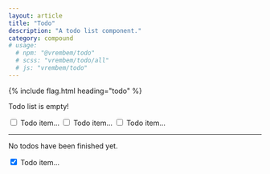 ```yaml
---
layout: article
title: "Todo"
description: "A todo list component."
category: compound
# usage:
  # npm: "@vrembem/todo"
  # scss: "vrembem/todo/all"
  # js: "vrembem/todo"
---
```


{% include flag.html heading="todo" %}

<form>
  <div class="todo">
    <div class="todo__list todo__list_open" data-todo-open>
      <div class="notice d_none" data-todo-notice>
        <p>Todo list is empty!</p>
      </div>
      <label class="todo__item" data-todo>
        <input type="checkbox" class="todo__input" data-todo-toggle>
        <span class="todo__text">Todo item...</span>
      </label>
      <label class="todo__item" data-todo>
        <input type="checkbox" class="todo__input" data-todo-toggle>
        <span class="todo__text">Todo item...</span>
      </label>
      <label class="todo__item" data-todo>
        <input type="checkbox" class="todo__input" data-todo-toggle>
        <span class="todo__text">Todo item...</span>
      </label>
    </div>
    <hr class="hr">
    <div class="todo__list todo__list_done" data-todo-done>
      <div class="notice d_none" data-todo-notice>
        <p>No todos have been finished yet.</p>
      </div>
      <label class="todo__item" data-todo>
        <input type="checkbox" class="todo__input" data-todo-toggle checked>
        <span class="todo__text">Todo item...</span>
      </label>
    </div>
  </div>
</form>
